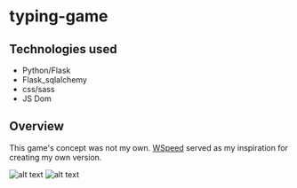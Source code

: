 
# typing-game

## Technologies used
* Python/Flask
* Flask_sqlalchemy
* css/sass
* JS Dom

## Overview

This game's concept was not my own. [WSpeed](https://bisqwit.iki.fi/wspeed/) served as my inspiration for creating my own version.

![alt text](https://github.com/GiorgioRR/typing-game/blob/master/data/leaderboard.png)
![alt text](https://github.com/GiorgioRR/typing-game/blob/master/data/gameplay.png)
